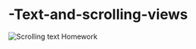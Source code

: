 # -Text-and-scrolling-views
![Scrolling text Homework](https://user-images.githubusercontent.com/50354129/161737767-8e39aace-50f7-41ba-8249-d7d10b710e4b.gif)
